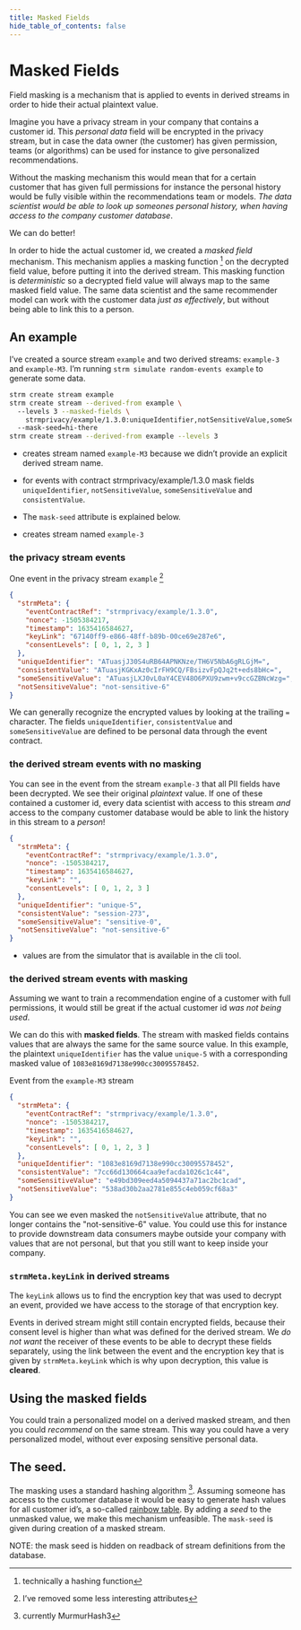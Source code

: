 ```yaml
---
title: Masked Fields
hide_table_of_contents: false
---
```


# Masked Fields

Field masking is a mechanism that is applied to events in derived
streams in order to hide their actual plaintext value.

Imagine you have a privacy stream in your company that contains a
customer id. This *personal data* field will be encrypted in the privacy
stream, but in case the data owner (the customer) has given permission,
teams (or algorithms) can be used for instance to give personalized
recommendations.

Without the masking mechanism this would mean that for a certain
customer that has given full permissions for instance the personal
history would be fully visible within the recommendations team or
models. *The data scientist would be able to look up someones personal
history, when having access to the company customer database*.

We can do better!

In order to hide the actual customer id, we created a *masked field*
mechanism. This mechanism applies a masking function [^1] on the
decrypted field value, before putting it into the derived stream. This
masking function is *deterministic* so a decrypted field value will
always map to the same masked field value. The same data scientist and
the same recommender model can work with the customer data *just as
effectively*, but without being able to link this to a person.

## An example

I’ve created a source stream `example` and two derived streams:
`example-3` and `example-M3`. I’m running
`strm simulate random-events example` to generate some data.

```bash
strm create stream example
strm create stream --derived-from example \ 
  --levels 3 --masked-fields \
    strmprivacy/example/1.3.0:uniqueIdentifier,notSensitiveValue,someSensitiveValue,consistentValue 
  --mask-seed=hi-there 
strm create stream --derived-from example --levels 3 
```

-   creates stream named `example-M3` because we didn’t provide an
    explicit derived stream name.

-   for events with contract strmprivacy/example/1.3.0 mask fields
    `uniqueIdentifier`, `notSensitiveValue`, `someSensitiveValue` and
    `consistentValue`.

-   The `mask-seed` attribute is explained below.

-   creates stream named `example-3`

### the privacy stream events

One event in the privacy stream `example` [^2]

```json
{
  "strmMeta": {
    "eventContractRef": "strmprivacy/example/1.3.0",
    "nonce": -1505384217,
    "timestamp": 1635416584627,
    "keyLink": "67140ff9-e866-48ff-b89b-00ce69e287e6",
    "consentLevels": [ 0, 1, 2, 3 ]
  },
  "uniqueIdentifier": "ATuasjJ30S4uRB64APNKNze/TH6V5NbA6gRLGjM=",
  "consistentValue": "ATuasjKGKxAz0cIrFH9CQ/FBsizvFpQJq2t+eds8bHc=",
  "someSensitiveValue": "ATuasjLXJ0vL0aY4CEV48O6PXU9zwm+v9ccGZBNcWzg=",
  "notSensitiveValue": "not-sensitive-6"
}
```

We can generally recognize the encrypted values by looking at the
trailing `=` character. The fields `uniqueIdentifier`, `consistentValue`
and `someSensitiveValue` are defined to be personal data through the
event contract.

### the derived stream events with no masking

You can see in the event from the stream `example-3` that all PII fields
have been decrypted. We see their original *plaintext* value. If one of
these contained a customer id, every data scientist with access to this
stream *and* access to the company customer database would be able to
link the history in this stream to a *person*!

```json
{
  "strmMeta": {
    "eventContractRef": "strmprivacy/example/1.3.0",
    "nonce": -1505384217,
    "timestamp": 1635416584627,
    "keyLink": "",
    "consentLevels": [ 0, 1, 2, 3 ]
  },
  "uniqueIdentifier": "unique-5", 
  "consistentValue": "session-273",
  "someSensitiveValue": "sensitive-0",
  "notSensitiveValue": "not-sensitive-6"
}
```

-   values are from the simulator that is available in the cli tool.

### the derived stream events **with** masking

Assuming we want to train a recommendation engine of a customer with
full permissions, it would still be great if the actual customer id *was
not being used*.

We can do this with **masked fields**. The stream with masked fields
contains values that are always the same for the same source value. In
this example, the plaintext `uniqueIdentifier` has the value `unique-5`
with a corresponding masked value of `1083e8169d7138e990cc30095578452`.

Event from the `example-M3` stream

```json
{
  "strmMeta": {
    "eventContractRef": "strmprivacy/example/1.3.0",
    "nonce": -1505384217,
    "timestamp": 1635416584627,
    "keyLink": "",
    "consentLevels": [ 0, 1, 2, 3 ]
  },
  "uniqueIdentifier": "1083e8169d7138e990cc30095578452",
  "consistentValue": "7cc66d130664caa9efacda1026c1c44",
  "someSensitiveValue": "e49bd309eed4a5094437a71ac2bc1cad",
  "notSensitiveValue": "538ad30b2aa2781e855c4eb059cf68a3"
}
```

You can see we even masked the `notSensitiveValue` attribute, that no
longer contains the "not-sensitive-6" value. You could use this for
instance to provide downstream data consumers maybe outside your
company with values that are not personal, but that you still want to
keep inside your company.

### `strmMeta.keyLink` in derived streams
The `keyLink` allows us to find the encryption key that was used to decrypt an event, provided we have access to the
storage of that encryption key.

Events in derived stream might still contain encrypted fields, because their consent level is higher than what was
defined for the derived stream. We _do not want_ the receiver of these events to be able to decrypt these fields
separately, using the link between the event and the encryption key that is given by `strmMeta.keyLink` which is why
upon decryption, this value is **cleared**.

## Using the masked fields

You could train a personalized model on a derived masked stream, and
then you could *recommend* on the same stream. This way you could have a
very personalized model, without ever exposing sensitive personal data.

## The seed.

The masking uses a standard hashing algorithm [^3]. Assuming someone has
access to the customer database it would be easy to generate hash values
for all customer id’s, a so-called [rainbow
table](https://en.wikipedia.org/wiki/Rainbow_table). By adding a *seed*
to the unmasked value, we make this mechanism unfeasible. The
`mask-seed` is given during creation of a masked stream.

NOTE: the mask seed is hidden on readback of stream definitions from the
database.

[^1]: technically a hashing function
[^2]: I’ve removed some less interesting attributes
[^3]: currently MurmurHash3
